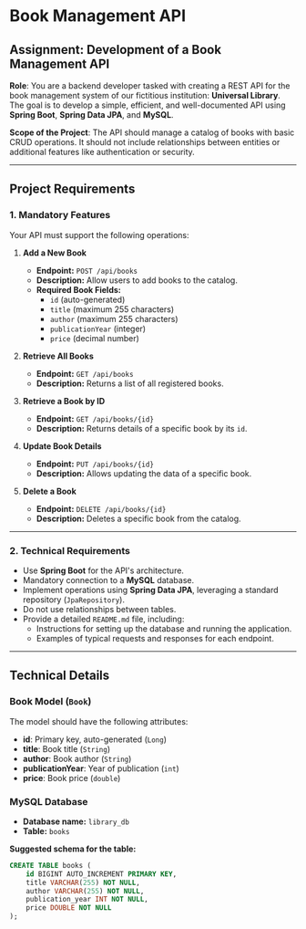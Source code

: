 # Book Management API

## Assignment: Development of a Book Management API

**Role**: You are a backend developer tasked with creating a REST API for the book management system of our fictitious institution: **Universal Library**. The goal is to develop a simple, efficient, and well-documented API using **Spring Boot**, **Spring Data JPA**, and **MySQL**.

**Scope of the Project**: The API should manage a catalog of books with basic CRUD operations. It should not include relationships between entities or additional features like authentication or security.

---

## Project Requirements

### 1. Mandatory Features
Your API must support the following operations:

1. **Add a New Book**
    - **Endpoint:** `POST /api/books`
    - **Description:** Allow users to add books to the catalog.
    - **Required Book Fields:**
        - `id` (auto-generated)
        - `title` (maximum 255 characters)
        - `author` (maximum 255 characters)
        - `publicationYear` (integer)
        - `price` (decimal number)

2. **Retrieve All Books**
    - **Endpoint:** `GET /api/books`
    - **Description:** Returns a list of all registered books.

3. **Retrieve a Book by ID**
    - **Endpoint:** `GET /api/books/{id}`
    - **Description:** Returns details of a specific book by its `id`.

4. **Update Book Details**
    - **Endpoint:** `PUT /api/books/{id}`
    - **Description:** Allows updating the data of a specific book.

5. **Delete a Book**
    - **Endpoint:** `DELETE /api/books/{id}`
    - **Description:** Deletes a specific book from the catalog.

---

### 2. Technical Requirements
- Use **Spring Boot** for the API's architecture.
- Mandatory connection to a **MySQL** database.
- Implement operations using **Spring Data JPA**, leveraging a standard repository (`JpaRepository`).
- Do not use relationships between tables.
- Provide a detailed `README.md` file, including:
    - Instructions for setting up the database and running the application.
    - Examples of typical requests and responses for each endpoint.

---

## Technical Details

### Book Model (`Book`)
The model should have the following attributes:
- **id**: Primary key, auto-generated (`Long`)
- **title**: Book title (`String`)
- **author**: Book author (`String`)
- **publicationYear**: Year of publication (`int`)
- **price**: Book price (`double`)

### MySQL Database
- **Database name:** `library_db`
- **Table:** `books`

**Suggested schema for the table:**
```sql
CREATE TABLE books (
    id BIGINT AUTO_INCREMENT PRIMARY KEY,
    title VARCHAR(255) NOT NULL,
    author VARCHAR(255) NOT NULL,
    publication_year INT NOT NULL,
    price DOUBLE NOT NULL
);

